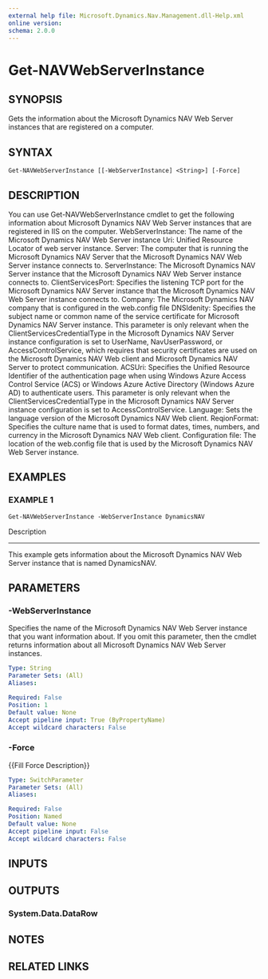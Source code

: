 ```yaml
---
external help file: Microsoft.Dynamics.Nav.Management.dll-Help.xml
online version: 
schema: 2.0.0
---
```


# Get-NAVWebServerInstance

## SYNOPSIS
Gets the information about the Microsoft Dynamics NAV Web Server instances that are registered on a computer.

## SYNTAX

```
Get-NAVWebServerInstance [[-WebServerInstance] <String>] [-Force]
```

## DESCRIPTION
You can use Get-NAVWebServerInstance cmdlet to get the following information about Microsoft Dynamics NAV Web Server instances that are registered in IIS on the computer.
WebServerInstance: The name of the Microsoft Dynamics NAV Web Server instance
Uri: Unified Resource Locator of web server instance.
Server: The computer that is running the Microsoft Dynamics NAV Server that the Microsoft Dynamics NAV Web Server instance connects to.
ServerInstance: The Microsoft Dynamics NAV Server instance that the Microsoft Dynamics NAV Web Server instance connects to.
ClientServicesPort: Specifies the listening TCP port for the Microsoft Dynamics NAV Server instance that the Microsoft Dynamics NAV Web Server instance connects to.
Company: The Microsoft Dynamics NAV company that is configured in the web.config file
DNSIdenity: Specifies the subject name or common name of the service certificate for Microsoft Dynamics NAV Server instance.
This parameter is only relevant when the ClientServicesCredentialType in the Microsoft Dynamics NAV Server instance configuration is set to UserName, NavUserPassword, or AccessControlService, which requires that security certificates are used on the Microsoft Dynamics NAV Web client and Microsoft Dynamics NAV Server to protect communication.
ACSUri: Specifies the Unified Resource Identifier of the authentication page when using Windows Azure Access Control Service (ACS) or Windows Azure Active Directory (Windows Azure AD) to authenticate users.
This parameter is only relevant when the ClientServicesCredentialType in the Microsoft Dynamics NAV Server instance configuration is set to AccessControlService.
Language: Sets the language version of the Microsoft Dynamics NAV Web client.
ReqionFormat: Specifies the culture name that is used to format dates, times, numbers, and currency in the Microsoft Dynamics NAV Web client.
Configuration file: The location of the web.config file that is used by the Microsoft Dynamics NAV Web Server instance.

## EXAMPLES

### EXAMPLE 1
```
Get-NAVWebServerInstance -WebServerInstance DynamicsNAV
```

Description

-----------

This example gets information about the Microsoft Dynamics NAV Web Server instance that is named DynamicsNAV.

## PARAMETERS

### -WebServerInstance
Specifies the name of the Microsoft Dynamics NAV Web Server instance that you want information about.
If you omit this parameter, then the cmdlet returns information about all Microsoft Dynamics NAV Web Server instances.

```yaml
Type: String
Parameter Sets: (All)
Aliases: 

Required: False
Position: 1
Default value: None
Accept pipeline input: True (ByPropertyName)
Accept wildcard characters: False
```

### -Force
{{Fill Force Description}}

```yaml
Type: SwitchParameter
Parameter Sets: (All)
Aliases: 

Required: False
Position: Named
Default value: None
Accept pipeline input: False
Accept wildcard characters: False
```

## INPUTS

## OUTPUTS

### System.Data.DataRow

## NOTES
## RELATED LINKS

